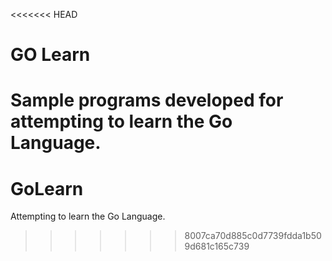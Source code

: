 <<<<<<< HEAD
# GO Learn

Sample programs developed for attempting to learn the Go Language.
=======
GoLearn
=======

Attempting to learn the Go Language.
>>>>>>> 8007ca70d885c0d7739fdda1b509d681c165c739
